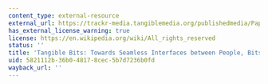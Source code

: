 ```yaml
---
content_type: external-resource
external_url: https://trackr-media.tangiblemedia.org/publishedmedia/Papers/331-Tangible%20Bits%20Towards%20Seamless/Published/PDF
has_external_license_warning: true
license: https://en.wikipedia.org/wiki/All_rights_reserved
status: ''
title: 'Tangible Bits: Towards Seamless Interfaces between People, Bits, and Atoms'
uid: 5821112b-36b0-4817-8cec-5b7d7236b0fd
wayback_url: ''
---
```

